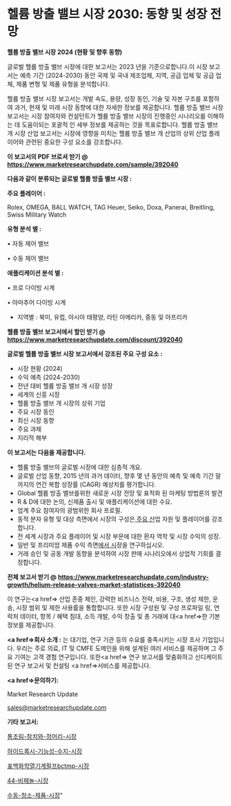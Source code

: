 # 헬륨 방출 밸브 시장 2030: 동향 및 성장 전망

<strong>헬륨 방출 밸브 시장 2024 (현황 및 향후 동향)</strong>

글로벌 헬륨 방출 밸브 시장에 대한 보고서는 2023 년을 기준으로합니다.이 시장 보고서는 예측 기간 (2024-2030) 동안 국제 및 국내 제조업체, 지역, 공급 업체 및 공급 업체, 제품 변형 및 제품 유형을 분석합니다.

헬륨 방출 밸브 시장 보고서는 개발 속도, 용량, 성장 동인, 기술 및 자본 구조를 포함하여 과거, 현재 및 미래 시장 동향에 대한 자세한 정보를 제공합니다. 헬륨 방출 밸브 시장 보고서는 시장 참여자와 컨설턴트가 헬륨 방출 밸브 시장의 진행중인 시나리오를 이해하는 데 도움이되는 포괄적 인 세부 정보를 제공하는 것을 목표로합니다. 헬륨 방출 밸브 개 시장 산업 보고서는 시장에 영향을 미치는 헬륨 방출 밸브 개 산업의 상위 산업 플레이어와 관련된 중요한 구성 요소를 강조합니다.



<strong>이 보고서의 PDF 브로셔 받기 @ <a href=https://www.marketresearchupdate.com/sample/392040>https://www.marketresearchupdate.com/sample/392040</a></strong>



<strong>다음과 같이 분류되는 글로벌 헬륨 방출 밸브 시장 :</strong>



<strong>주요 플레이어 :</strong>

Rolex, OMEGA, BALL WATCH, TAG Heuer, Seiko, Doxa, Panerai, Breitling, Swiss Military Watch



<strong>유형 분석 별 :</strong>

• 자동 제어 밸브

• 수동 제어 밸브



<strong>애플리케이션 분석 별 :</strong>

• 프로 다이빙 시계

• 아마추어 다이빙 시계

<ul>
  <li>지역별 : 북미, 유럽, 아시아 태평양, 라틴 아메리카, 중동 및 아프리카</li>
</ul>


<strong>헬륨 방출 밸브 보고서에서 할인 받기 @ <a href=https://www.marketresearchupdate.com/discount/392040>https://www.marketresearchupdate.com/discount/392040</a></strong>



<strong>글로벌 헬륨 방출 밸브 시장 보고서에서 강조된 주요 구성 요소 :</strong>
<ul>
  <li>시장 현황 (2024)</li>
  <li>수익 예측 (2024-2030)</li>
  <li>전년 대비 헬륨 방출 밸브 개 시장 성장</li>
  <li>세계의 신흥 시장</li>
  <li>헬륨 방출 밸브 개 시장의 상위 기업</li>
  <li>주요 시장 동인</li>
  <li>최신 시장 동향</li>
  <li>주요 과제</li>
  <li>지리적 해부</li>
</ul>


<strong>이 보고서는 다음을 제공합니다.</strong>
<ul>
  <li>헬륨 방출 밸브의 글로벌 시장에 대한 심층적 개요.</li>
  <li>글로벌 산업 동향, 2015 년의 과거 데이터, 향후 몇 년 동안의 예측 및 예측 기간 말까지의 연간 복합 성장률 (CAGR) 예상치를 평가합니다.</li>
  <li>Global 헬륨 방출 밸브를위한 새로운 시장 전망 및 표적화 된 마케팅 방법론의 발견</li>
  <li>R &amp; D에 대한 논의, 신제품 출시 및 애플리케이션에 대한 수요.</li>
  <li>업계 주요 참여자의 광범위한 회사 프로필.</li>
  <li>동적 분자 유형 및 대상 측면에서 시장의 구성은<a href=> 주요 산</a>업 자원 및 플레이어를 강조합니다.</li>
  <li>전 세계 시장과 주요 플레이어 및 시장 부문에 대한 환자 역학 및 시장 수익의 성장.</li>
  <li>일반 및 프리미엄 제품 수익 측면<a href=>에서 시</a>장을 연구하십시오.</li>
  <li>거래 승인 및 공동 개발 동향을 분석하여 시장 판매 시나리오에서 상업적 기회를 결정합니다.</li>
</ul>



<strong>전체 보고서 받기 @ <a href=https://www.marketresearchupdate.com/industry-growth/helium-release-valves-market-statistices-392040>https://www.marketresearchupdate.com/industry-growth/helium-release-valves-market-statistices-392040</a></strong>

이 연구는<a href=> 산업 존중</a> 체인, 강력한 비즈니스 전략, 비용, 구조, 생성 제한, 운송, 시장 범위 및 제한 사용률을 통합합니다. 또한 시장 구성원 및 구성 프로파일 링, 연락처 데이터, 항목 / 혜택 침대, 소득 개발, 수익 창출 및 총 거래에 대<a href=>한 기본 </a>정보를 제공합니다.



<strong><a href=>회사 소</a>개 :</strong>
는 대기업, 연구 기관 등의 수요를 충족시키는 시장 조사 기업입니다. 우리는 주로 의료, IT 및 CMFE 도메인을 위해 설계된 여러 서비스를 제공하며 그 주요 기여는 고객 경험 연구입니다. 또한<a href=> 연구 보</a>고서를 맞춤화하고 신디케이트 된 연구 보고서 및 컨설팅 <a href=>서비스</a>를 제공합니다.



<strong><a href=>문의하기:</a></strong>

Market Research Update

sales@marketresearchupdate.com



<strong>기타 보고서:</strong>

<a href=https://www.linkedin.com/pulse/통조림-참치와-정어리-시장-동향-및-성장-전망-isdailynews/>통조림-참치와-정어리-시장</a>

<a href=https://www.linkedin.com/pulse/하이드록시-기능성-수지-시장-경쟁-분석-및-성장-잠재력-2029-bu1ff/>하이드록시-기능성-수지-시장</a>

<a href=https://www.linkedin.com/pulse/표백화학열기계펄프bctmp-시장-경쟁-분석-및-성장-잠재력-2029-prlwf/>표백화학열기계펄프bctmp-시장</a>

<a href=https://www.linkedin.com/pulse/44-비페놀-시장-경쟁-분석-및-성장-잠재력-2030-data-dive-diaries-24-analysis-g6ozf/>44-비페놀-시장</a>

<a href=https://www.linkedin.com/pulse/수동-청소-제품-시장-현재-및-미래-성장-2029-data-dive-diaries-24-analysis-9qbbf/>수동-청소-제품-시장</a>"
